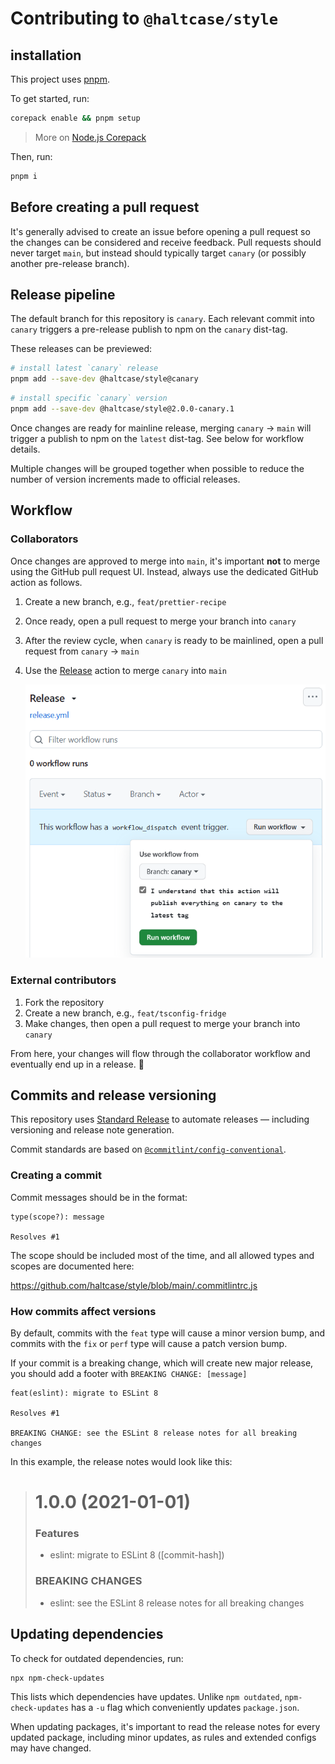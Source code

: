 # Contributing to `@haltcase/style`

## installation

This project uses [pnpm](https://pnpm.io).

To get started, run:

```sh
corepack enable && pnpm setup
```

> More on [Node.js Corepack](https://nodejs.org/api/corepack.html)

Then, run:

```sh
pnpm i
```

## Before creating a pull request

It's generally advised to create an issue before opening a pull request so the
changes can be considered and receive feedback. Pull requests should never
target `main`, but instead should typically target `canary` (or possibly
another pre-release branch).

## Release pipeline

The default branch for this repository is `canary`. Each relevant commit into
`canary` triggers a pre-release publish to npm on the `canary` dist-tag.

These releases can be previewed:

```sh
# install latest `canary` release
pnpm add --save-dev @haltcase/style@canary
```

```sh
# install specific `canary` version
pnpm add --save-dev @haltcase/style@2.0.0-canary.1
```

Once changes are ready for mainline release, merging `canary` &rarr; `main`
will trigger a publish to npm on the `latest` dist-tag. See below for workflow details.

Multiple changes will be grouped together when possible to reduce the
number of version increments made to official releases.

## Workflow

### Collaborators

Once changes are approved to merge into `main`, it's important **not** to merge
using the GitHub pull request UI. Instead, always use the dedicated GitHub
action as follows.

1. Create a new branch, e.g., `feat/prettier-recipe`
2. Once ready, open a pull request to merge your branch into `canary`
3. After the review cycle, when `canary` is ready to be mainlined, open a pull request from `canary` &rarr; `main`
4. Use the [Release](https://github.com/haltcase/style/actions/workflows/release.yml) action to merge `canary` into `main`

   ![Release workflow](.github/media/release-workflow.png)

### External contributors

1. Fork the repository
2. Create a new branch, e.g., `feat/tsconfig-fridge`
3. Make changes, then open a pull request to merge your branch into `canary`

From here, your changes will flow through the collaborator workflow and
eventually end up in a release. :tada:

## Commits and release versioning

This repository uses [Standard Release](https://semantic-release.gitbook.io/semantic-release/)
to automate releases &mdash; including versioning and release note generation.

Commit standards are based on [`@commitlint/config-conventional`](https://github.com/conventional-changelog/commitlint/blob/master/%40commitlint/config-conventional).

### Creating a commit

Commit messages should be in the format:

```
type(scope?): message

Resolves #1
```

The scope should be included most of the time, and all allowed types and scopes
are documented here:

https://github.com/haltcase/style/blob/main/.commitlintrc.js

### How commits affect versions

By default, commits with the `feat` type will cause a minor version bump, and
commits with the `fix` or `perf` type will cause a patch version bump.

If your commit is a breaking change, which will create new major release, you
should add a footer with `BREAKING CHANGE: [message]`

```
feat(eslint): migrate to ESLint 8

Resolves #1

BREAKING CHANGE: see the ESLint 8 release notes for all breaking changes
```

In this example, the release notes would look like this:

> # 1.0.0 (2021-01-01)
>
> ### Features
>
> - eslint: migrate to ESLint 8 ([commit-hash])
>
> ### BREAKING CHANGES
>
> - eslint: see the ESLint 8 release notes for all breaking changes

## Updating dependencies

To check for outdated dependencies, run:

```sh
npx npm-check-updates
```

This lists which dependencies have updates. Unlike `npm outdated`,
`npm-check-updates` has a `-u` flag which conveniently updates `package.json`.

When updating packages, it's important to read the release notes for every
updated package, including minor updates, as rules and extended configs may
have changed.
